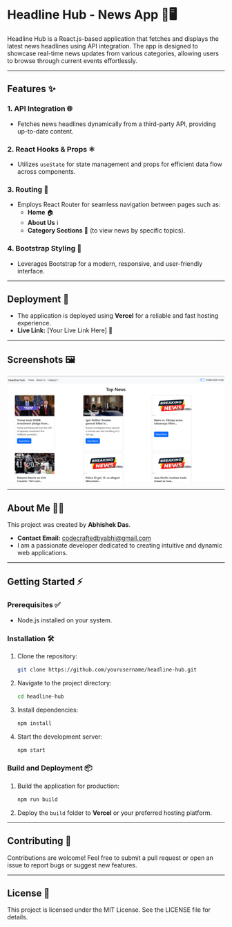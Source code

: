 # Headline Hub - News App 📰🖥️

Headline Hub is a React.js-based application that fetches and displays the latest news headlines using API integration. The app is designed to showcase real-time news updates from various categories, allowing users to browse through current events effortlessly.

---

## Features ✨

### 1. **API Integration** 🌐
- Fetches news headlines dynamically from a third-party API, providing up-to-date content.

### 2. **React Hooks & Props** ⚛️
- Utilizes `useState` for state management and props for efficient data flow across components.

### 3. **Routing** 🔗
- Employs React Router for seamless navigation between pages such as:
  - **Home** 🏠
  - **About Us** ℹ️
  - **Category Sections** 📂 (to view news by specific topics).

### 4. **Bootstrap Styling** 🎨
- Leverages Bootstrap for a modern, responsive, and user-friendly interface.

---

## Deployment 🚀

- The application is deployed using **Vercel** for a reliable and fast hosting experience.
- **Live Link:** [Your Live Link Here] 🔗

---

## Screenshots 🖼️

<img src="SS.png">

---

## About Me 🙋‍♂️

This project was created by **Abhishek Das**.

- **Contact Email:** [codecraftedbyabhi@gmail.com](mailto:codecraftedbyabhi@gmail.com)
- I am a passionate developer dedicated to creating intuitive and dynamic web applications.

---

## Getting Started ⚡

### Prerequisites ✅
- Node.js installed on your system.

### Installation 🛠️
1. Clone the repository:
   ```bash
   git clone https://github.com/yourusername/headline-hub.git
   ```
2. Navigate to the project directory:
   ```bash
   cd headline-hub
   ```
3. Install dependencies:
   ```bash
   npm install
   ```
4. Start the development server:
   ```bash
   npm start
   ```

### Build and Deployment 📦
1. Build the application for production:
   ```bash
   npm run build
   ```
2. Deploy the `build` folder to **Vercel** or your preferred hosting platform.

---

## Contributing 🤝
Contributions are welcome! Feel free to submit a pull request or open an issue to report bugs or suggest new features.

---

## License 📄
This project is licensed under the MIT License. See the LICENSE file for details.

